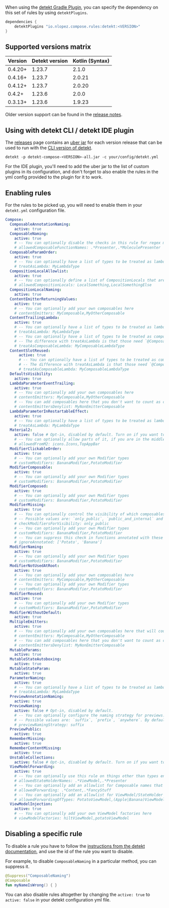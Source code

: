 When using the [detekt Gradle Plugin](https://detekt.dev/docs/gettingstarted/gradle), you can specify the dependency on this set of rules by using `detektPlugins`.

```groovy
dependencies {
    detektPlugins "io.nlopez.compose.rules:detekt:<VERSION>"
}
```

## Supported versions matrix

| Version | Detekt version | Kotlin (Syntax) |
|---------|----------------|-----------------|
| 0.4.20+ | 1.23.7         | 2.1.0           |
| 0.4.16+ | 1.23.7         | 2.0.21          |
| 0.4.12+ | 1.23.7         | 2.0.20          |
| 0.4.2+  | 1.23.6         | 2.0.0           |
| 0.3.13+ | 1.23.6         | 1.9.23          |

Older version support can be found in the [release notes](https://github.com/mrmans0n/compose-rules/releases).

## Using with detekt CLI / detekt IDE plugin

The [releases](https://github.com/mrmans0n/compose-rules/releases) page contains an [uber jar](https://stackoverflow.com/questions/11947037/what-is-an-uber-jar) for each version release that can be used to run with the [CLI version of detekt](https://detekt.dev/docs/gettingstarted/cli).

```shell
detekt -p detekt-compose-<VERSION>-all.jar -c your/config/detekt.yml
```

For the IDE plugin, you'll need to add the uber jar to the list of custom plugins in its configuration, and don't forget to also enable the rules in the yml config provided to the plugin for it to work.

## Enabling rules

For the rules to be picked up, you will need to enable them in your `detekt.yml` configuration file.

```yaml
Compose:
  ComposableAnnotationNaming:
    active: true
  ComposableNaming:
    active: true
    # -- You can optionally disable the checks in this rule for regex matches against the composable name (e.g. molecule presenters)
    # allowedComposableFunctionNames: .*Presenter,.*MoleculePresenter
  ComposableParamOrder:
    active: true
    # -- You can optionally have a list of types to be treated as lambdas (e.g. typedefs or fun interfaces not picked up automatically)
    # treatAsLambda: MyLambdaType
  CompositionLocalAllowlist:
    active: true
    # -- You can optionally define a list of CompositionLocals that are allowed here
    # allowedCompositionLocals: LocalSomething,LocalSomethingElse
  CompositionLocalNaming:
    active: true
  ContentEmitterReturningValues:
    active: true
    # -- You can optionally add your own composables here
    # contentEmitters: MyComposable,MyOtherComposable
  ContentTrailingLambda:
    active: true
    # -- You can optionally have a list of types to be treated as lambdas (e.g. typedefs or fun interfaces not picked up automatically)
    # treatAsLambda: MyLambdaType
    # -- You can optionally have a list of types to be treated as composable lambdas (e.g. typedefs or fun interfaces not picked up automatically).
    # -- The difference with treatAsLambda is that those need `@Composable` MyLambdaType in the definition, while these won't.
    # treatAsComposableLambda: MyComposableLambdaType
  ContentSlotReused:
      active: true
      # -- You can optionally have a list of types to be treated as composable lambdas (e.g. typedefs or fun interfaces not picked up automatically).
      # -- The difference with treatAsLambda is that those need `@Composable` MyLambdaType in the definition, while these won't.
      # treatAsComposableLambda: MyComposableLambdaType
  DefaultsVisibility:
    active: true
  LambdaParameterEventTrailing:
    active: true
    # -- You can optionally add your own composables here
    # contentEmitters: MyComposable,MyOtherComposable
    # -- You can add composables here that you don't want to count as content emitters (e.g. custom dialogs or modals)
    # contentEmittersDenylist: MyNonEmitterComposable
  LambdaParameterInRestartableEffect:
    active: true
    # -- You can optionally have a list of types to be treated as lambdas (e.g. typedefs or fun interfaces not picked up automatically)
    # treatAsLambda: MyLambdaType
  Material2:
    active: false # Opt-in, disabled by default. Turn on if you want to disallow Material 2 usages.
    # -- You can optionally allow parts of it, if you are in the middle of a migration.
    # allowedFromM2: icons.Icons,TopAppBar
  ModifierClickableOrder:
    active: true
    # -- You can optionally add your own Modifier types
    # customModifiers: BananaModifier,PotatoModifier
  ModifierComposable:
    active: true
    # -- You can optionally add your own Modifier types
    # customModifiers: BananaModifier,PotatoModifier
  ModifierComposed:
    active: true
    # -- You can optionally add your own Modifier types
    # customModifiers: BananaModifier,PotatoModifier
  ModifierMissing:
    active: true
    # -- You can optionally control the visibility of which composables to check for here
    # -- Possible values are: `only_public`, `public_and_internal` and `all` (default is `only_public`)
    # checkModifiersForVisibility: only_public
    # -- You can optionally add your own Modifier types
    # customModifiers: BananaModifier,PotatoModifier
    # -- You can suppress this check in functions annotated with these annotations
    # ignoreAnnotated: ['Potato', 'Banana']
  ModifierNaming:
    active: true
    # -- You can optionally add your own Modifier types
    # customModifiers: BananaModifier,PotatoModifier
  ModifierNotUsedAtRoot:
    active: true
    # -- You can optionally add your own composables here
    # contentEmitters: MyComposable,MyOtherComposable
    # -- You can optionally add your own Modifier types
    # customModifiers: BananaModifier,PotatoModifier
  ModifierReused:
    active: true
    # -- You can optionally add your own Modifier types
    # customModifiers: BananaModifier,PotatoModifier
  ModifierWithoutDefault:
    active: true
  MultipleEmitters:
    active: true
    # -- You can optionally add your own composables here that will count as content emitters
    # contentEmitters: MyComposable,MyOtherComposable
    # -- You can add composables here that you don't want to count as content emitters (e.g. custom dialogs or modals)
    # contentEmittersDenylist: MyNonEmitterComposable
  MutableParams:
    active: true
  MutableStateAutoboxing:
    active: true
  MutableStateParam:
    active: true
  ParameterNaming:
    active: true
    # -- You can optionally have a list of types to be treated as lambdas (e.g. typedefs or fun interfaces not picked up automatically)
    # treatAsLambda: MyLambdaType
  PreviewAnnotationNaming:
    active: true
  PreviewNaming:
    active: false # Opt-in, disabled by default.
    # -- You can optionally configure the naming strategy for previews.
    # -- Possible values are: `suffix`, `prefix`, `anywhere`. By default, it will be `suffix`.
    # previewNamingStrategy: suffix
  PreviewPublic:
    active: true
  RememberMissing:
    active: true
  RememberContentMissing:
    active: true
  UnstableCollections:
    active: false # Opt-in, disabled by default. Turn on if you want to enforce this (e.g. you have strong skipping disabled)
  ViewModelForwarding:
    active: true
    # -- You can optionally use this rule on things other than types ending in "ViewModel" or "Presenter" (which are the defaults). You can add your own via a regex here:
    # allowedStateHolderNames: .*ViewModel,.*Presenter
    # -- You can optionally add an allowlist for Composable names that won't be affected by this rule
    # allowedForwarding: .*Content,.*FancyStuff
    # -- You can optionally add an allowlist for ViewModel/StateHolder names that won't be affected by this rule
    # allowedForwardingOfTypes: PotatoViewModel,(Apple|Banana)ViewModel,.*FancyViewModel
  ViewModelInjection:
    active: true
    # -- You can optionally add your own ViewModel factories here
    # viewModelFactories: hiltViewModel,potatoViewModel
```


## Disabling a specific rule

To disable a rule you have to follow the [instructions from the detekt documentation](https://detekt.dev/docs/introduction/suppressing-rules), and use the id of the rule you want to disable.

For example, to disable `ComposableNaming` in a particular method, you can suppress it.

```kotlin
@Suppress("ComposableNaming")
@Composable
fun myNameIsWrong() { }
```

You can also disable rules altogether by changing the `active: true` to `active: false` in your detekt configuration yml file.
